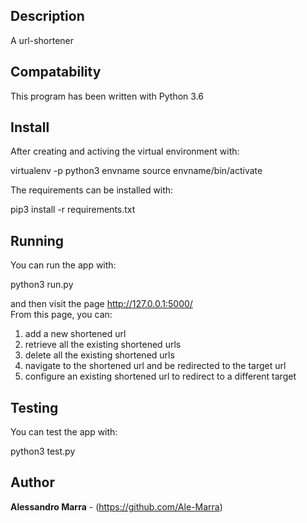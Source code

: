 ## Description

A url-shortener


## Compatability

This program has been written with Python 3.6


## Install 

After creating and activing the virtual environment with:

virtualenv -p python3 envname
source envname/bin/activate

The requirements can be installed with: 

pip3 install -r requirements.txt


## Running

You can run the app with:

python3 run.py 

and then visit the page http://127.0.0.1:5000/  
From this page, you can:

1. add a new shortened url
2. retrieve all the existing shortened urls
3. delete all the existing shortened urls
4. navigate to the shortened url and be redirected to the target url
5. configure an existing shortened url to redirect to a different target

## Testing

You can test the app with:

python3 test.py 


## Author

**Alessandro Marra** - (https://github.com/Ale-Marra)
